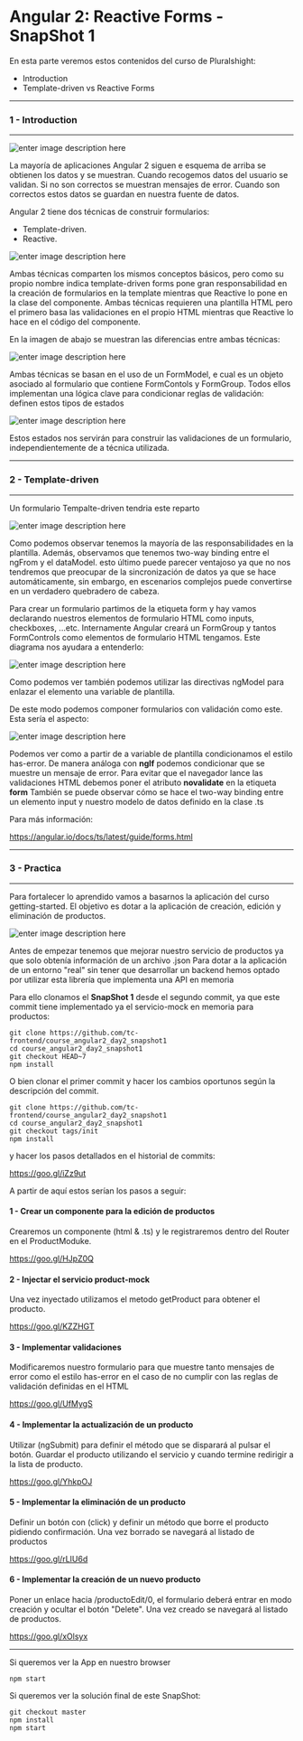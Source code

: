 

Angular 2: Reactive Forms - SnapShot 1
===================
En esta parte veremos estos contenidos del curso de Pluralshight:

 - Introduction
 - Template-driven vs Reactive Forms


----------
### 1 - Introduction
----------

![enter image description here](https://i.imgur.com/4QCKMNU.png)

La mayoría de aplicaciones Angular 2 siguen e esquema de arriba se obtienen los datos y se muestran. Cuando recogemos datos del usuario se validan. Si no son correctos se muestran mensajes de error. Cuando son correctos estos datos se guardan en nuestra fuente de datos. 

Angular 2 tiene dos técnicas de construir formularios:

- Template-driven. 
- Reactive.

![enter image description here](https://i.imgur.com/yQ4VtJb.png)

Ambas técnicas comparten los mismos conceptos básicos, pero como su propio nombre indica template-driven forms pone gran responsabilidad en la creación de formularios en la template mientras que Reactive lo pone en la clase del componente. Ambas técnicas requieren una plantilla HTML pero el primero basa las validaciones en el propio HTML mientras que Reactive lo hace en el código del componente.

En la imagen de abajo se muestran las diferencias entre ambas técnicas:

![enter image description here](https://i.imgur.com/DxlJQEw.png)

Ambas técnicas se basan en el uso de un FormModel, e cual es un objeto asociado al formulario que contiene FormContols y FormGroup. Todos ellos implementan una lógica clave para condicionar reglas de validación: definen estos tipos de estados

![enter image description here](https://i.imgur.com/Bg0ZX4n.png) 

Estos estados nos servirán para construir las validaciones de un formulario, independientemente de a técnica utilizada.

----------
### 2 - Template-driven
----------
Un formulario Tempalte-driven tendria este reparto

![enter image description here](https://i.imgur.com/RQ7x5xl.png)

Como podemos observar tenemos la mayoría de las responsabilidades en la plantilla. Además, observamos que tenemos two-way binding entre el ngFrom y el dataModel. esto último puede parecer ventajoso ya que no nos tendremos que preocupar de la sincronización de datos ya que se hace automáticamente, sin embargo, en escenarios complejos puede convertirse en un verdadero quebradero de cabeza.

Para crear un formulario partimos de la etiqueta form y hay vamos declarando nuestros elementos de formulario HTML como inputs, checkboxes, ...etc. Internamente Angular creará un FormGroup y tantos FormControls como elementos de formulario HTML tengamos. Este diagrama nos ayudara a entenderlo:

![enter image description here](https://i.imgur.com/pW4zvDi.png)

Como podemos ver también podemos utilizar las directivas ngModel para enlazar el elemento una variable de plantilla.

De este modo podemos componer formularios con validación como este. Esta sería el aspecto:

![enter image description here](https://i.imgur.com/tW9v6sZ.png)

Podemos ver como a partir de a variable de plantilla condicionamos el estilo has-error. De manera análoga con **ngIf** podemos condicionar que se muestre un mensaje de error.
Para evitar que el navegador lance las validaciones HTML debemos poner el atributo **novalidate** en la etiqueta **form**
También se puede observar cómo se hace el two-way binding entre un elemento input y nuestro modelo de datos definido en la clase .ts

Para más información:

https://angular.io/docs/ts/latest/guide/forms.html

----------
### 3 - Practica
----------
Para fortalecer lo aprendido vamos a basarnos la aplicación del curso getting-started. El objetivo es dotar a la aplicación de creación, edición y eliminación de productos.

![enter image description here](https://i.imgur.com/qPtzTci.png)

Antes de empezar tenemos que mejorar nuestro servicio de productos ya que solo obtenía información de un archivo .json
Para dotar a la aplicación de un entorno "real" sin tener que desarrollar un backend hemos optado por utilizar esta librería que implementa una API en memoria



Para ello clonamos el **SnapShot 1** desde el segundo commit, ya que este commit tiene implementado ya el servicio-mock en memoria para productos:

    git clone https://github.com/tc-frontend/course_angular2_day2_snapshot1
    cd course_angular2_day2_snapshot1
    git checkout HEAD~7
    npm install
 
O bien clonar el primer commit y hacer los cambios oportunos según la descripción del commit.

    git clone https://github.com/tc-frontend/course_angular2_day2_snapshot1
    cd course_angular2_day2_snapshot1
    git checkout tags/init
    npm install

y hacer los pasos detallados en el historial de commits:

https://goo.gl/iZz9ut

 A partir de aquí estos serían los pasos a seguir:

#### 1 - Crear un componente para la edición de productos
Crearemos un componente (html & .ts) y le registraremos dentro del Router en el ProductModuke.

https://goo.gl/HJpZ0Q

#### 2 - Injectar el servicio product-mock
Una vez inyectado utilizamos el metodo getProduct para obtener el producto.

https://goo.gl/KZZHGT

#### 3 - Implementar validaciones
Modificaremos nuestro formulario para que muestre tanto mensajes de error como el estilo has-error en el caso de no cumplir con las reglas de validación definidas en el HTML

https://goo.gl/UfMygS

#### 4 - Implementar la actualización de un producto
Utilizar (ngSubmit) para definir el método que se disparará al pulsar el botón. Guardar el producto utilizando el servicio y cuando termine redirigir a la lista de producto.

https://goo.gl/YhkpOJ

#### 5 - Implementar la eliminación de un producto
Definir un botón con (click) y definir un método que borre el producto pidiendo confirmación. Una vez borrado se navegará al listado de productos

https://goo.gl/rLIU6d

#### 6 - Implementar la creación de un nuevo producto
 Poner un enlace hacia /productoEdit/0, el formulario deberá entrar en modo creación y ocultar el botón "Delete". Una vez creado se navegará al listado de productos.

https://goo.gl/xOlsyx

 

----------



Si queremos ver la App en nuestro browser

    npm start

Si queremos ver la solución final de este SnapShot:

    git checkout master
    npm install
    npm start






